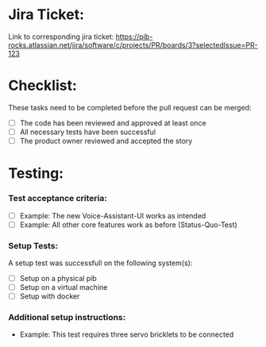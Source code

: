 # Jira Ticket:
<!-- Replace the last digits of the URL with your ticket number -->
Link to corresponding jira ticket:
https://pib-rocks.atlassian.net/jira/software/c/projects/PR/boards/3?selectedIssue=PR-123

# Checklist:
These tasks need to be completed before the pull request can be merged:
- [ ] The code has been reviewed and approved at least once
- [ ] All necessary tests have been successful
- [ ] The product owner reviewed and accepted the story

# Testing:
### Test acceptance criteria:
<!-- Describe when the tests are deemed successful. Remove unnecessary -->
- [ ] Example: The new Voice-Assistant-UI works as intended
- [ ] Example: All other core features work as before (Status-Quo-Test)

### Setup Tests:
<!-- Describe how the test needs to be set up. Remove unnecessary -->
A setup test was successfull on the following system(s):
- [ ] Setup on a physical pib
- [ ] Setup on a virtual machine
- [ ] Setup with docker

### Additional setup instructions:
- Example: This test requires three servo bricklets to be connected